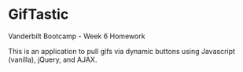 # GifTastic
Vanderbilt Bootcamp - Week 6 Homework

This is an application to pull gifs via dynamic buttons using Javascript (vanilla), jQuery, and AJAX.